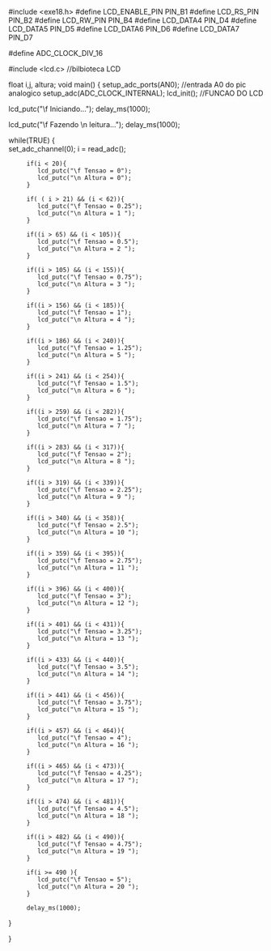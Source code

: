 #include <exe18.h>
#define LCD_ENABLE_PIN PIN_B1
#define LCD_RS_PIN PIN_B2
#define LCD_RW_PIN PIN_B4
#define LCD_DATA4 PIN_D4
#define LCD_DATA5 PIN_D5
#define LCD_DATA6 PIN_D6
#define LCD_DATA7 PIN_D7


#define ADC_CLOCK_DIV_16 

#include <lcd.c> //bilbioteca LCD

float i,j, altura;
void main()
{
   setup_adc_ports(AN0); //entrada A0 do pic analogico
   setup_adc(ADC_CLOCK_INTERNAL); 
   lcd_init(); //FUNCAO DO LCD 
   
   lcd_putc("\f Iniciando...");
   delay_ms(1000);
   
   lcd_putc("\f Fazendo \n leitura...");
   delay_ms(1000);
   
   while(TRUE)
   {  
         set_adc_channel(0);
         i = read_adc();
            
         if(i < 20){
            lcd_putc("\f Tensao = 0");
            lcd_putc("\n Altura = 0");
         }
         
         if( ( i > 21) && (i < 62)){
            lcd_putc("\f Tensao = 0.25");
            lcd_putc("\n Altura = 1 ");
         }
         
         if((i > 65) && (i < 105)){
            lcd_putc("\f Tensao = 0.5");
            lcd_putc("\n Altura = 2 ");
         }
         
         if((i > 105) && (i < 155)){
            lcd_putc("\f Tensao = 0.75");
            lcd_putc("\n Altura = 3 ");
         }
         
         if((i > 156) && (i < 185)){
            lcd_putc("\f Tensao = 1");
            lcd_putc("\n Altura = 4 ");
         }
         
         if((i > 186) && (i < 240)){
            lcd_putc("\f Tensao = 1.25");
            lcd_putc("\n Altura = 5 ");
         }
         
         if((i > 241) && (i < 254)){
            lcd_putc("\f Tensao = 1.5");
            lcd_putc("\n Altura = 6 ");
         }
         
         if((i > 259) && (i < 282)){
            lcd_putc("\f Tensao = 1.75");
            lcd_putc("\n Altura = 7 ");
         }
         
         if((i > 283) && (i < 317)){
            lcd_putc("\f Tensao = 2");
            lcd_putc("\n Altura = 8 ");
         }
         
         if((i > 319) && (i < 339)){
            lcd_putc("\f Tensao = 2.25");
            lcd_putc("\n Altura = 9 ");
         }
         
         if((i > 340) && (i < 358)){
            lcd_putc("\f Tensao = 2.5");
            lcd_putc("\n Altura = 10 ");
         }
         
         if((i > 359) && (i < 395)){
            lcd_putc("\f Tensao = 2.75");
            lcd_putc("\n Altura = 11 ");
         }
         
         if((i > 396) && (i < 400)){
            lcd_putc("\f Tensao = 3");
            lcd_putc("\n Altura = 12 ");
         }
         
         if((i > 401) && (i < 431)){
            lcd_putc("\f Tensao = 3.25");
            lcd_putc("\n Altura = 13 ");
         }
         
         if((i > 433) && (i < 440)){
            lcd_putc("\f Tensao = 3.5");
            lcd_putc("\n Altura = 14 ");
         }
         
         if((i > 441) && (i < 456)){
            lcd_putc("\f Tensao = 3.75");
            lcd_putc("\n Altura = 15 ");
         }
         
         if((i > 457) && (i < 464)){
            lcd_putc("\f Tensao = 4");
            lcd_putc("\n Altura = 16 ");
         }
         
         if((i > 465) && (i < 473)){
            lcd_putc("\f Tensao = 4.25");
            lcd_putc("\n Altura = 17 ");
         }
         
         if((i > 474) && (i < 481)){
            lcd_putc("\f Tensao = 4.5");
            lcd_putc("\n Altura = 18 ");
         }
         
         if((i > 482) && (i < 490)){
            lcd_putc("\f Tensao = 4.75");
            lcd_putc("\n Altura = 19 ");
         }
         
         if(i >= 490 ){
            lcd_putc("\f Tensao = 5");
            lcd_putc("\n Altura = 20 ");
         }

         delay_ms(1000);
   }

}
